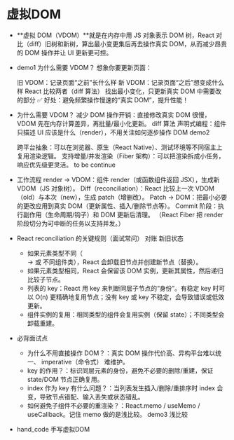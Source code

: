 # 虚拟DOM

- **虚拟 DOM（VDOM）**就是在内存中用 JS 对象表示 DOM 树，React 对比（diff）旧树和新树，算出最小变更集后再去操作真实 DOM，从而减少昂贵的 DOM 操作并让 UI 更新更可控。

- demo1
     为什么需要 VDOM？
    想象你要更新页面：

    旧 VDOM：记录页面“之前”长什么样
    新 VDOM：记录页面“之后”想变成什么样
    React 比较两者（diff 算法）
    找出最小变化，只更新真实 DOM 中需要改的部分
    ✅ 好处：避免频繁操作慢速的“真实 DOM”，提升性能！

- 为什么需要 VDOM？
    减少 DOM 操作开销：直接修改真实 DOM 很慢，VDOM 先在内存计算差异，再批量/最小化更新。 
    diff 算法
    声明式编程：组件只描述 UI 应该是什么（render），不用关注如何逐步操作 DOM
    demo2

    跨平台抽象：可以在浏览器、原生（React Native）、测试环境等不同宿主上复用渲染逻辑。
    支持增量/并发渲染（Fiber 架构）：可以把渲染拆成小任务，响应优先级更灵活。
    to be continue


- 工作流程
    render -> VDOM：组件 render（或函数组件返回 JSX），生成新 VDOM（JS 对象树）。
    Diff（reconciliation）：React 比较上一次 VDOM（old）与本次（new），生成 patch（增删改）。
    Patch -> DOM：把最小必要的更改应用到真实 DOM（更新属性、插入/删除节点等）。
    Commit 阶段：执行副作用（生命周期/钩子）和 DOM 更新后清理。
（React Fiber 把 render 阶段切分为可中断的任务以支持并发。）

- React reconciliation 的关键规则（面试常问） 对账 新旧状态
    - 如果元素类型不同（<div> → <span> 或 不同组件类），React 会卸载旧节点并创建新节点（替换）。
    - 如果元素类型相同，React 会保留该 DOM 实例，更新其属性，然后递归比较子节点。
    - 列表的 key：React 用 key 来判断同层子节点的“身份”。有稳定 key 时可以 O(n) 更精确地复用节点；没有 key 或 key 不稳定，会导致错误或低效更新。
    - 组件实例的复用：相同类型的组件会复用实例（保留 state）；不同类型会卸载重建。 

- 必背面试点
    - 为什么不用直接操作 DOM？：真实 DOM 操作代价高、异构平台难以统一、 imperative（命令式） 难维护。
    - key 的作用？：标识同层元素的身份，避免不必要的删除/重建，保证 state/DOM 节点正确复用。
    - index 作为 key 有什么问题？：当列表发生插入/删除/重排序时 index 会变，导致节点错配、输入丢失或状态错乱。
    - 如何避免子组件不必要的重渲染？：React.memo  / useMemo / useCallback。记住 memo 做的是浅比较。
    demo3 浅比较

- hand_code 手写虚拟DOM 